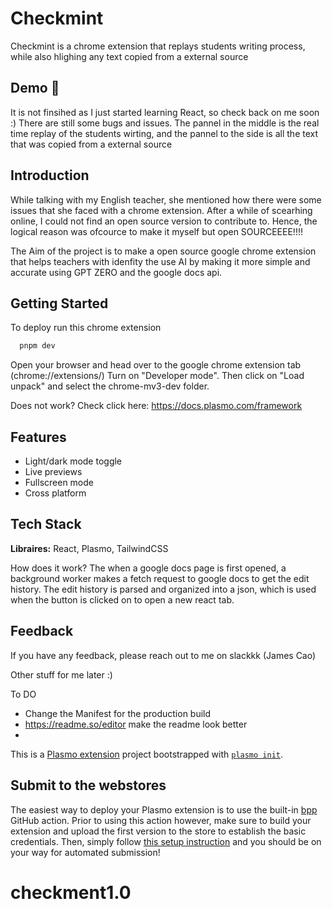 
# Checkmint

Checkmint is a chrome extension that replays students writing process, while also hlighing any text copied from a external source


## Demo 👀
It is not finsihed as I just started learning React, so check back on me soon :) There are still some bugs and issues. 
The pannel in the middle is the real time replay of the students wirting, and the pannel to the side is all the text that was copied from a external source
## Introduction 

While talking with my English teacher, she mentioned how there were some issues that she faced with a chrome extension. After a while of scearhing online, I could not find an open source version to contribute to. Hence, the logical reason was ofcource to make it myself but open SOURCEEEE!!!!

The Aim of the project is to make a open source google chrome extension that helps teachers with idenfity the use AI by making it more simple and accurate using GPT ZERO and the google docs api.  
## Getting Started

To deploy run this chrome extension

```bash
  pnpm dev
```
Open your browser and head over to the google chrome extension tab (chrome://extensions/) Turn on "Developer mode". Then click on "Load unpack" and select the chrome-mv3-dev folder.

Does not work? 
Check click here: https://docs.plasmo.com/framework



## Features

- Light/dark mode toggle
- Live previews
- Fullscreen mode
- Cross platform


## Tech Stack

**Libraires:** React, Plasmo, TailwindCSS

How does it work?
The when a google docs page is first opened, a background worker makes a fetch request to google docs to get the edit history. The edit history is parsed and organized into a json, which is used when the button is clicked on to open a new react tab. 



## Feedback

If you have any feedback, please reach out to me on slackkk (James Cao)



Other stuff for me later :)

To DO
- Change the Manifest for the production build
- https://readme.so/editor make the readme look better
- 

This is a [Plasmo extension](https://docs.plasmo.com/) project bootstrapped with [`plasmo init`](https://www.npmjs.com/package/plasmo).


## Submit to the webstores

The easiest way to deploy your Plasmo extension is to use the built-in [bpp](https://bpp.browser.market) GitHub action. Prior to using this action however, make sure to build your extension and upload the first version to the store to establish the basic credentials. Then, simply follow [this setup instruction](https://docs.plasmo.com/framework/workflows/submit) and you should be on your way for automated submission!
# checkment1.0

